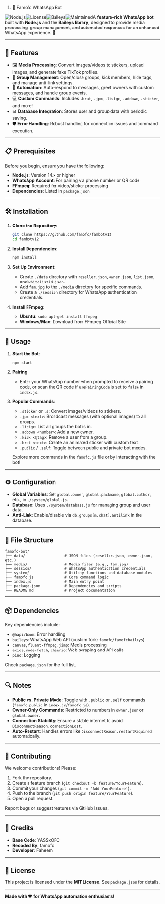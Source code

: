 1. 🌟 Famofc WhatsApp Bot

![Node.js](https://img.shields.io/badge/Node.js-v14.x+-green?logo=node.js)![License](https://img.shields.io/badge/License-MIT-blue)![Baileys](https://img.shields.io/badge/Baileys-WhatsApp%20API-orange)![Maintained](https://img.shields.io/badge/Maintained-Yes-brightgreen)A **feature-rich WhatsApp bot** built with **Node.js** and the **Baileys library**, designed to provide media processing, group management, and automated responses for an enhanced WhatsApp experience. 🚀

---

## 🎯 Features

- 🖼️ **Media Processing**: Convert images/videos to stickers, upload images, and generate fake TikTok profiles.
- 👥 **Group Management**: Open/close groups, kick members, hide tags, and manage anti-link settings.
- 🤖 **Automation**: Auto-respond to messages, greet owners with custom messages, and handle group events.
- 💻 **Custom Commands**: Includes `.brat`, `.jpm`, `.listgc`, `.addown`, `.sticker`, and more!
- 📊 **Database Integration**: Stores user and group data with periodic saving.
- 🛡️ **Error Handling**: Robust handling for connection issues and command execution.

---

## 📋 Prerequisites

Before you begin, ensure you have the following:

- **Node.js**: Version 14.x or higher
- **WhatsApp Account**: For pairing via phone number or QR code
- **FFmpeg**: Required for video/sticker processing
- **Dependencies**: Listed in `package.json`

---

## 🛠️ Installation

1. **Clone the Repository**:

   ```bash
   git clone https://github.com/famofc/fambotv12
   cd fambotv12
   ```

2. **Install Dependencies**:

   ```bash
   npm install
   ```

3. **Set Up Environment**:

   - Create `./data` directory with `reseller.json`, `owner.json`, `list.json`, and `whitelistid.json`.
   - Add `fam.jpg` to the `./media` directory for specific commands.
   - Create a `./session` directory for WhatsApp authentication credentials.

4. **Install FFmpeg**:

   - **Ubuntu**: `sudo apt-get install ffmpeg`
   - **Windows/Mac**: Download from FFmpeg Official Site

---

## 🚀 Usage

1. **Start the Bot**:

   ```bash
   npm start
   ```

2. **Pairing**:

   - Enter your WhatsApp number when prompted to receive a pairing code, or scan the QR code if `usePairingCode` is set to `false` in `index.js`.

3. **Popular Commands**:

   - `.sticker` or `.s`: Convert images/videos to stickers.
   - `.jpm <text>`: Broadcast messages (with optional images) to all groups.
   - `.listgc`: List all groups the bot is in.
   - `.addown <number>`: Add a new owner.
   - `.kick <@tag>`: Remove a user from a group.
   - `.brat <text>`: Create an animated sticker with custom text.
   - `.public` / `.self`: Toggle between public and private bot modes.

   Explore more commands in the `famofc.js` file or by interacting with the bot!

---

## ⚙️ Configuration

- **Global Variables**: Set `global.owner`, `global.packname`, `global.author`, etc., in `./system/global.js`.
- **Database**: Uses `./system/database.js` for managing group and user data.
- **Anti-Link**: Enable/disable via `db.groups[m.chat].antilink` in the database.

---

## 📂 File Structure

```
famofc-bot/
├── data/                  # JSON files (reseller.json, owner.json, etc.)
├── media/                 # Media files (e.g., fam.jpg)
├── session/               # WhatsApp authentication credentials
├── system/                # Utility functions and database modules
├── famofc.js              # Core command logic
├── index.js               # Main entry point
├── package.json           # Dependencies and scripts
└── README.md              # Project documentation
```

---

## 📦 Dependencies

Key dependencies include:

- `@hapi/boom`: Error handling
- `baileys`: WhatsApp Web API (custom fork: `famofc/famofcbaileys`)
- `canvas`, `fluent-ffmpeg`, `jimp`: Media processing
- `axios`, `node-fetch`, `cheerio`: Web scraping and API calls
- `pino`: Logging

Check `package.json` for the full list.

---

## 🔍 Notes

- **Public vs. Private Mode**: Toggle with `.public` or `.self` commands (`famofc.public` in `index.js`/`famofc.js`).
- **Owner-Only Commands**: Restricted to numbers in `owner.json` or `global.owner`.
- **Connection Stability**: Ensure a stable internet to avoid `DisconnectReason.connectionLost`.
- **Auto-Restart**: Handles errors like `DisconnectReason.restartRequired` automatically.

---

## 🤝 Contributing

We welcome contributions! Please:

1. Fork the repository.
2. Create a feature branch (`git checkout -b feature/YourFeature`).
3. Commit your changes (`git commit -m 'Add YourFeature'`).
4. Push to the branch (`git push origin feature/YourFeature`).
5. Open a pull request.

Report bugs or suggest features via GitHub Issues.

---

## 🙌 Credits

- **Base Code**: YASSxOFC
- **Recoded By**: famofc
- **Developer**: Faheem

---

## 📜 License

This project is licensed under the **MIT License**. See `package.json` for details.

---

**Made with ❤️ for WhatsApp automation enthusiasts!**
